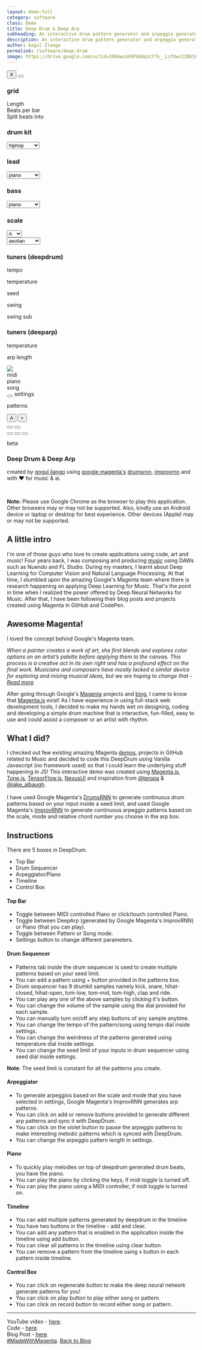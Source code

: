 ```yaml
---
layout: demo-full
category: software
class: Demo
title: Deep Drum & Deep Arp
subheading: An interactive drum pattern generator and arpeggio generator created using Google Magenta's DrumsRNN and ImprovRNN
description: An interactive drum pattern generator and arpeggio generator created using Google Magenta's DrumsRNN and ImprovRNN
author: Gogul Ilango
permalink: /software/deep-drum
image: https://drive.google.com/uc?id=1Qk6wsaVGPG6UqsCY7k__LzfUwcZJD81F
---
```


<div class="deepdrum-container">
	<div class="deepdrum-wrapper">
		<div class="deepdrum-flex">
			<div class="deepdrum-playback deepdrum-flex-items">
				<div class="deepdrum-kit-selector">
					<div id="deepdrum-top-controller" class="deepdrum-playback-controller">
						<div class="deepdrum-modal-settings" id="deepdrum-modal-settings">
							<div class="deepdrum-modal-settings-holder">
								<button id="deepdrum-modal-close" class="deepdrum-modal-close" onclick="closeSettings()">X</button>
								<button id="deepdrum-modal-apply" class="deepdrum-modal-apply" onclick="applySettings()"></button>
								<div class="deepdrum-modal-settings-wrapper">
									<div class="deepdrum-modal-settings-container">
										<h3>grid</h3>
										<div class="deepdrum-settings-box">
										    <div class="deepdrum-settings-flex"><span class="text-settings">Length</span><span id="text-slider-bar-length" class="text-settings-value"></span> <span nexus-ui="slider" id="slider-bar-length"></span></div>
										    <div class="deepdrum-settings-flex"><span class="text-settings">Beats per bar</span><span id="text-slider-beats-per-bar" class="text-settings-value"></span> <span nexus-ui="slider" id="slider-beats-per-bar"></span></div>
										    <div class="deepdrum-settings-flex"><span class="text-settings">Split beats into</span><span id="text-slider-split-beats-into" class="text-settings-value"></span> <span nexus-ui="slider" id="slider-split-beats-into"></span></div>
										</div>
									</div>
								</div>
								<div class="deepdrum-modal-settings-wrapper">
									<div class="deepdrum-modal-settings-container">
										<h3>drum kit</h3>
										<div class="deepdrum-settings-box">
										    <select id="deepdrum-kit" class="deepdrum-select" onchange="updateKit(this.id)">
										    	<option value="analog">analog</option>
										    	<option value="electronic">electronic</option>
										    	<option value="hiphop" selected>hiphop</option>
										    	<option value="percussion">percussion</option>
										    </select>
										</div>
									</div>
								</div>
								<div class="deepdrum-modal-settings-wrapper">
									<div class="deepdrum-modal-settings-container">
										<h3>lead</h3>
										<div class="deepdrum-settings-box">
										    <select id="deepdrum-select-synth" class="deepdrum-select" onchange="updateSynthLead(this.id)">
										    	<option value="mono">monosynth</option>
										    	<option value="poly">polysynth</option>
										    	<option value="fat">fatsynth</option>
										    	<option value="piano" selected>piano</option>
										    	<option value="guitar">guitar</option>
										    </select>
										</div>
									</div>
								</div>
								<div class="deepdrum-modal-settings-wrapper">
									<div class="deepdrum-modal-settings-container">
										<h3>bass</h3>
										<div class="deepdrum-settings-box">
										    <select id="deepdrum-select-synth-bass" class="deepdrum-select" onchange="updateSynthBass(this.id)">
										    	<option value="mono">monosynth</option>
										    	<option value="poly">polysynth</option>
										    	<option value="fat">fatsynth</option>
										    	<option value="piano" selected>piano</option>
										    </select>
										</div>
									</div>
								</div>
								<div class="deepdrum-modal-settings-wrapper">
									<div class="deepdrum-modal-settings-container">
										<h3>scale</h3>
										<div class="deepdrum-settings-box" id="deepdrum-box-select-scale">
											<select id="deepdrum-select-scale" class="deepdrum-select" onchange="updateScale(this.id)">
										    	<option value="C">C</option>
										    	<option value="C#">C#</option>
										    	<option value="D">D</option>
										    	<option value="D#">D#</option>
										    	<option value="E">E</option>
										    	<option value="F">F</option>
										    	<option value="F#">F#</option>
										    	<option value="G">G</option>
										    	<option value="G#">G#</option>
										    	<option value="A" selected>A</option>
										    	<option value="A#">A#</option>
										    	<option value="B">B</option>
										    </select>
										</div>
										<div class="deepdrum-settings-box" id="deepdrum-box-select-mode">
											<select id="deepdrum-select-mode" class="deepdrum-select" onchange="updateMode(this.id)">
										    	<option value="ionian">ionian</option>
										    	<option value="dorian">dorian</option>
										    	<option value="phrygian">phrygian</option>
										    	<option value="lydian">lydian</option>
										    	<option value="myxolydian">myxolydian</option>
										    	<option value="aeolian" selected>aeolian</option>
										    	<option value="locrian">locrian</option>
										    </select>
										</div>
									</div>
								</div>
								<div class="deepdrum-modal-settings-wrapper">
									<div class="deepdrum-modal-settings-container">
									<h3>tuners (deepdrum)</h3>
										<div class="deepdrum-playback-control">
											<div class="deepdrum-playback-controller">
												<div class="deepdrum-control-box">
													<span nexus-ui="dial" id="dial-tempo"></span>
												    <p id="text-tempo" class="text-property">tempo</p>
												</div>
												<div class="deepdrum-control-box">
													<span nexus-ui="dial" id="dial-temperature-drum"></span>
												    <p id="text-temperature-drum" class="text-property">temperature</p>
												</div>
												<div class="deepdrum-control-box">
													<span nexus-ui="dial" id="dial-seed"></span>
												    <p id="text-seed" class="text-property">seed</p>
												</div>
												<div class="deepdrum-control-box">
													<span nexus-ui="dial" id="dial-swing"></span>
												    <p id="text-swing" class="text-property">swing</p>
												</div>
												<div class="deepdrum-control-box">
													<span nexus-ui="dial" id="dial-swing-sub"></span>
												    <p id="text-swing-sub" class="text-property">swing sub</p>
												</div>
											</div>
										</div>
									</div>
								</div>
								<div class="deepdrum-modal-settings-wrapper">
									<div class="deepdrum-modal-settings-container">
									<h3>tuners (deeparp)</h3>
										<div class="deepdrum-playback-control">
											<div class="deepdrum-playback-controller">
												<div class="deepdrum-control-box">
													<span nexus-ui="dial" id="dial-temperature-arp"></span>
												    <p id="text-temperature-arp" class="text-property">temperature</p>
												</div>
												<div class="deepdrum-control-box hide-box" id="box-dial-arp-length">
													<span nexus-ui="dial" id="dial-arp-length"></span>
												    <p id="text-arp-length" class="text-property">arp length</p>
												</div>
											</div>
										</div>
									</div>
								</div>
							</div>
						</div>
						<div class="deepdrum-top-control-box">
							<img src="/images/live-demo/deepdrum/avengers.png" class="avengers-logo" />
						</div>
						<div class="deepdrum-top-control-box">
							<span nexus-ui="toggle" id="toggle-midi"></span>
							<span class="text-description">midi</span>	
						</div>
						<div class="deepdrum-top-control-box">
							<span nexus-ui="radiobutton" id="radio-melody" style="margin-bottom: 5px !important;"></span>
							<span class="text-description" id="text-melody">piano</span>	
						</div>
						<div class="deepdrum-top-control-box">
							<span nexus-ui="toggle" id="toggle-play-mode"></span>
							<span class="text-description" id="text-play-mode">song</span>	
						</div>
						<div class="deepdrum-top-control-box">
							<button id="deepdrum-settings" class="deepdrum-settings" onclick="showSettings(this.id)"></button>
							<span class="text-description">settings</span>	
						</div>
					</div>
				</div>
				<div class="hide-box deepdrum-pattern-tag" id="deepdrum-pattern-tag">
					<div id="deepdrum-tag-holder" class="deepdrum-tag-holder">
						<p class="deepdrum-tag-text">patterns</p>
						<button id="btn-tag-a" class="btns-tag" onclick="enableTag(this.id)">A</button>
						<button id="btn-tag-plus" class="btns-tag-plus" onclick="addTag(this.id)">+</button>
					</div>
				</div>
				<div class="deepdrum-step-sequencer">
					<div id="deepdrum-drum-container" class="deepdrum-instrument-container">
					</div>
				</div>
				<div class="deepdrum-playback-control deepdrum-arp-box-wrapper" id="deepdrum-arp-box-wrapper">
					<div class="hide-box deepdrum-piano-box" id="deepdrum-piano-box">
						<div class="deepdrum-piano" id="deepdrum-piano"></div>
					</div>
					<div class="hide-box deepdrum-arp-box" id="deepdrum-arp-box"></div>
					<div class="hide-box deepdrum-gpad-box" id="deepdrum-gpad-box"></div>
				</div>
				<div class="deepdrum-timeline-container animated" id="deepdrum-timeline-container">
					<div class="deepdrum-timeline" id="deepdrum-timeline">
						<div id="deepdrum-timeline-indicator" class="deepdrum-timeline-indicator"></div>
						<button id="deepdrum-timeline-add" class="deepdrum-timeline-add animated jello infinite" onclick="addPatternInTimeline(this.id)"></button>
						<button id="deepdrum-timeline-clear" class="deepdrum-timeline-clear" onclick="clearPatternInTimeline()"></button>
					</div>
				</div>
				<div class="deepdrum-buttons-controller">
					<button id="deepdrum-regenerate" class="deepdrum-regenerate" onclick="predictSequence(this.id)" title="Regenerate!"></button>
					<button id="deepdrum-play" class="deepdrum-play" onclick="playDeepDrum(this.id)" title="Play!"></button>
					<button id="deepdrum-record" class="deepdrum-record" onclick="downloadPattern(this.id)" title="Record!"></button>
				</div>
				<p class='deepdrum-beta'>beta</p>
				</div>
			</div>
		</div>
		<div id="deepdrum-snackbar" class="deepdrum-snackbar"></div>
	</div>
<div class="deepdrum-content-container">
	<div class="deepdrum-content">
		<div>
			<h3>Deep Drum & Deep Arp</h3>
			<p class="text-create">created by <a href="https://gogul09.github.io/about" target="_blank">gogul ilango</a> using <a href="https://magenta.tensorflow.org/demos/community/" target="_blank">google magenta's</a> <a href="https://github.com/tensorflow/magenta/tree/master/magenta/models/drums_rnn" target="_blank">drumsrnn</a>, <a href="https://github.com/tensorflow/magenta/tree/master/magenta/models/improv_rnn" target="_blank">improvrnn</a> and with ❤️ for music & ai.</p>
			<br>
			<div class="note">
				<p><b>Note:</b> Please use Google Chrome as the browser to play this application. Other browsers may or may not be supported. Also, kindly use an Android device or laptop or desktop for best experience. Other devices (Apple) may or may not be supported.</p>
			</div>
			<h2>A little intro</h2>
			<p>I'm one of those guys who love to create applications using code, art and music! Four years back, I was composing and producing <a href="https://www.youtube.com/c/GogulIlangoMusic" target="_blank">music</a> using DAWs such as Nuendo and FL Studio. During my masters, I learnt about Deep Learning for Computer Vision and Natural Language Processing. At that time, I stumbled upon the amazing Google's Magenta team where there is research happening on applying Deep Learning for Music. That's the point in time when I realized the power offered by Deep Neural Networks for Music. After that, I have been following their blog posts and projects created using Magenta in GitHub and CodePen.</p>
			<h2>Awesome Magenta!</h2>
			<p>I loved the concept behind Google's Magenta team.</p>
			<div class="note"><p><i>When a painter creates a work of art, she first blends and explores color options on an artist’s palette before applying them to the canvas. This process is a creative act in its own right and has a profound effect on the final work. Musicians and composers have mostly lacked a similar device for exploring and mixing musical ideas, but we are hoping to change that - <a href="https://magenta.tensorflow.org/music-vae" target="_blank">Read more</a></i></p></div> 
			<p>After going through Google's <a href="https://magenta.tensorflow.org/" target="_blank">Magenta</a> projects and <a href="https://magenta.tensorflow.org/blog" target="_blank">blog</a>, I came to know that <a href="https://magenta.tensorflow.org/blog/2018/05/03/connecting-with-magenta-js/" target="_blank">Magenta.js</a> exist! As I have experience in using full-stack web development tools, I decided to make my hands wet on designing, coding and developing a simple drum machine that is interactive, fun-filled, easy to use and could assist a composer or an artist with rhythm.</p>
			<h2>What I did?</h2>
			<p>I checked out few existing amazing Magenta <a href="https://magenta.tensorflow.org/demos" target="_blank">demos</a>, projects in GitHub related to Music and decided to code this DeepDrum using Vanilla Javascript (no framework used) so that I could learn the underlying stuff happening in JS! This interactive demo was created using <a href="https://magenta.tensorflow.org/js" target="_blank">Magenta.js</a>, <a href="https://tonejs.github.io/" target="_blank">Tone.js</a>, <a href="https://js.tensorflow.org/" target="_blank">TensorFlow.js</a>, <a href="https://nexus-js.github.io/ui/" target="_blank">NexusUI</a> and inspiration from <a href="https://twitter.com/teropa" target="_blank">@teropa</a> & <a href="https://twitter.com/jake_albaugh" target="_blank">@jake_albaugh</a>.<br><br>I have used Google Magenta's <a href="https://github.com/tensorflow/magenta/tree/master/magenta/models/drums_rnn" target="_blank">DrumsRNN</a> to generate continuous drum patterns based on your input inside a <span class="coding">seed</span> limit, and used Google Magenta's <a href="https://github.com/tensorflow/magenta/tree/master/magenta/models/improv_rnn" target="_blank">ImprovRNN</a> to generate continuous arpeggio patterns based on the scale, mode and relative chord number you choose in the arp box.</p>
			<h2>Instructions</h2>
			<p>There are 5 boxes in DeepDrum.</p>
			<ul>
				<li>Top Bar</li>
				<li>Drum Sequencer</li>
				<li>Arpeggiator/Piano</li>
				<li>Timeline</li>
				<li>Control Box</li>
			</ul>
			<h4>Top Bar</h4>
			<ul>
				<li>Toggle between MIDI controlled Piano or click/touch controlled Piano.</li>
				<li>Toggle between DeepArp (generated by Google Magenta's ImprovRNN) or Piano (that you can play).</li>
				<li>Toggle between Pattern or Song mode.</li>
				<li>Settings button to change different parameters.</li>
			</ul>
			<h4>Drum Sequencer</h4>
			<ul>
				<li>Patterns tab inside the drum sequencer is used to create multiple patterns based on your seed limit.</li>
				<li>You can add a pattern using <span class="coding">+</span> button provided in the patterns box.</li>
				<li>Drum sequencer has 9 drumkit samples namely kick, snare, hihat-closed, hihat-open, tom-low, tom-mid, tom-high, clap and ride.</li>
				<li>You can play any one of the above samples by clicking it's button.</li>
				<li>You can change the volume of the sample using the dial provided for each sample.</li>
				<li>You can manually turn on/off any step buttons of any sample anytime.</li>
				<li>You can change the tempo of the pattern/song using <span class="coding">tempo</span> dial inside settings.</li>
				<li>You can change the weirdness of the patterns generated using <span class="coding">temperature</span> dial inside settings.</li>
				<li>You can change the seed limit of your inputs in drum sequencer using <span class="coding">seed</span> dial inside settings.</li>
			</ul>
			<div class="note">
				<p><b>Note</b>: The seed limit is constant for all the patterns you create.</p>
			</div>
			<h4>Arpeggiator</h4>
			<ul>
				<li>To generate arpeggios based on the <span class="coding">scale</span> and <span class="coding">mode</span> that you have selected in settings, Google Magenta's ImprovRNN generates arp patterns.</li>
				<li>You can click on add or remove buttons provided to generate different arp patterns and sync it with DeepDrum.</li>
				<li>You can click on the violet button to pause the arpeggio patterns to make interesting melodic patterns which is synced with DeepDrum.</li>
				<li>You can change the arpeggio pattern length in settings.</li>
			</ul>
			<h4>Piano</h4>
			<ul>
				<li>To quickly play melodies on top of deepdrum generated drum beats, you have the piano.</li>
				<li>You can play the piano by clicking the keys, if <span class="coding">midi</span> toggle is turned off.</li>
				<li>You can play the piano using a MIDI controller, if <span class="coding">midi</span> toggle is turned on.</li>
			</ul>
			<h4>Timeline</h4>
			<ul>
				<li>You can add multiple patterns generated by deepdrum in the timeline</li>
				<li>You have two buttons in the timeline - <span class="coding">add</span> and <span class="coding">clear</span>.</li>
				<li>You can add any pattern that is enabled in the application inside the timeline using <span class="coding">add</span> button.</li>
				<li>You can clear all patterns in the timeline using <span class="coding">clear</span> button.</li>
				<li>You can remove a pattern from the timeline using <span class="coding">x</span> button in each pattern inside timeline.</li>
			</ul>
			<h4>Control Box</h4>
			<ul>
				<li>You can click on <span class="coding">regenerate</span> button to make the deep neural network generate patterns for you!</li>
				<li>You can click on <span class="coding">play</span> button to play either song or pattern.</li>
				<li>You can click on <span class="coding">record</span> button to record either song or pattern.</li>
			</ul>
			<hr>
			<p>YouTube video - <a href="https://www.youtube.com/watch?v=sjo6UlQONLc" target="_blank">here</a>.
			<br>
			Code - <a href="https://github.com/Gogul09/deep-drum" target="_blank">here</a>.
			<br>
			Blog Post - <a href="https://gogul09.github.io/software/creating-intelligent-music-applications-in-the-browser" target="_blank">here</a>.
			<br>
			<a href="https://magenta.tensorflow.org/demos/community/" target="_blank">#MadeWithMagenta</a>.
			<a href="https://gogul09.github.io/" class="btn-back-to-blog">Back to Blog</a>
			</p>
		</div>
	</div>
</div>

<script type="text/javascript" src="https://code.jquery.com/jquery-2.1.1.min.js"></script>
<script type="text/javascript" src="https://cdn.jsdelivr.net/npm/@magenta/music@1.4.2/dist/magentamusic.min.js"></script>
<script type="text/javascript" src="/externals/js/nexus.js"></script>
<script type="text/javascript" src="/js/tone.js"></script>

<script type="text/javascript" src="/js/deepdrum/tonal.js"></script>
<script type="text/javascript" src="/js/deepdrum/chord_finder.js"></script>
<script type="text/javascript" src="/js/deepdrum/reverse_midi_map.js"></script>
<script type="text/javascript" src="/js/deepdrum/update_controls.js"></script>
<script type="text/javascript" src="/js/deepdrum/arp_and_bass.js"></script>
<script type="text/javascript" src="/js/deepdrum/multiple_tag.js"></script>
<script type="text/javascript" src="/js/deepdrum/timeline.js"></script>
<script type="text/javascript" src="/js/deepdrum/gpad.js"></script>
<script type="text/javascript" src="/js/deepdrum/deepdrum.js"></script>

<script type="text/javascript">
	setTimeout(function(){ 
		// dummy start note to load buffer
		//temp_vol = lead_synth.volume.value;
		//lead_synth.volume.value = -200;
		lead_synth.triggerAttackRelease('C3', '8n');
		lead_synth.triggerAttackRelease('E3', '8n');
		lead_synth.triggerAttackRelease('G3', '8n');
		lead_synth.triggerAttackRelease('C3', '8n');
		lead_synth.triggerAttackRelease('E3', '8n');
		//lead_synth.volume.value = temp_vol;
	}, 7000);
</script>